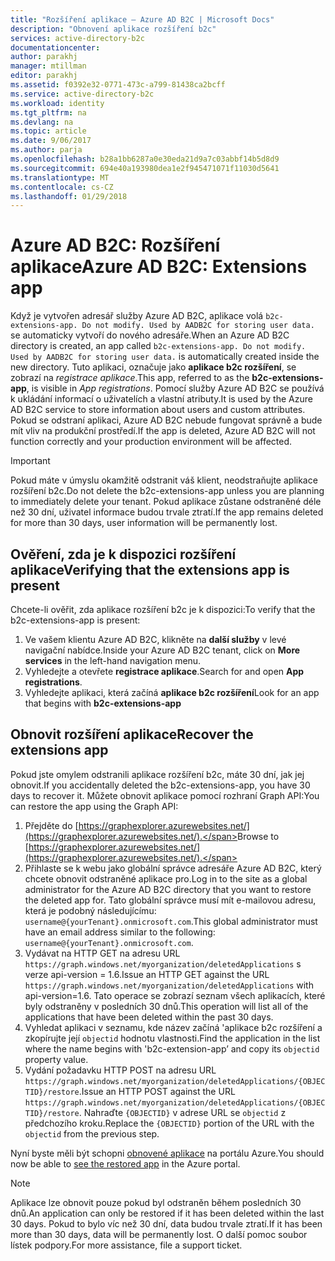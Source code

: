 ```yaml
---
title: "Rozšíření aplikace – Azure AD B2C | Microsoft Docs"
description: "Obnovení aplikace rozšíření b2c"
services: active-directory-b2c
documentationcenter: 
author: parakhj
manager: mtillman
editor: parakhj
ms.assetid: f0392e32-0771-473c-a799-81438ca2bcff
ms.service: active-directory-b2c
ms.workload: identity
ms.tgt_pltfrm: na
ms.devlang: na
ms.topic: article
ms.date: 9/06/2017
ms.author: parja
ms.openlocfilehash: b28a1bb6287a0e30eda21d9a7c03abbf14b5d8d9
ms.sourcegitcommit: 694e40a193980dea1e2f945471071f11030d5641
ms.translationtype: MT
ms.contentlocale: cs-CZ
ms.lasthandoff: 01/29/2018
---
```

# <a name="azure-ad-b2c-extensions-app"></a><span data-ttu-id="6bcd2-103">Azure AD B2C: Rozšíření aplikace</span><span class="sxs-lookup"><span data-stu-id="6bcd2-103">Azure AD B2C: Extensions app</span></span>

<span data-ttu-id="6bcd2-104">Když je vytvořen adresář služby Azure AD B2C, aplikace volá `b2c-extensions-app. Do not modify. Used by AADB2C for storing user data.` se automaticky vytvoří do nového adresáře.</span><span class="sxs-lookup"><span data-stu-id="6bcd2-104">When an Azure AD B2C directory is created, an app called `b2c-extensions-app. Do not modify. Used by AADB2C for storing user data.` is automatically created inside the new directory.</span></span> <span data-ttu-id="6bcd2-105">Tuto aplikaci, označuje jako **aplikace b2c rozšíření**, se zobrazí na *registrace aplikace*.</span><span class="sxs-lookup"><span data-stu-id="6bcd2-105">This app, referred to as the **b2c-extensions-app**, is visible in *App registrations*.</span></span> <span data-ttu-id="6bcd2-106">Pomocí služby Azure AD B2C se používá k ukládání informací o uživatelích a vlastní atributy.</span><span class="sxs-lookup"><span data-stu-id="6bcd2-106">It is used by the Azure AD B2C service to store information about users and custom attributes.</span></span> <span data-ttu-id="6bcd2-107">Pokud se odstraní aplikaci, Azure AD B2C nebude fungovat správně a bude mít vliv na produkční prostředí.</span><span class="sxs-lookup"><span data-stu-id="6bcd2-107">If the app is deleted, Azure AD B2C will not function correctly and your production environment will be affected.</span></span>

> [!IMPORTANT]
> <span data-ttu-id="6bcd2-108">Pokud máte v úmyslu okamžitě odstranit váš klient, neodstraňujte aplikace rozšíření b2c.</span><span class="sxs-lookup"><span data-stu-id="6bcd2-108">Do not delete the b2c-extensions-app unless you are planning to immediately delete your tenant.</span></span> <span data-ttu-id="6bcd2-109">Pokud aplikace zůstane odstraněné déle než 30 dní, uživatel informace budou trvale ztratí.</span><span class="sxs-lookup"><span data-stu-id="6bcd2-109">If the app remains deleted for more than 30 days, user information will be permanently lost.</span></span>

## <a name="verifying-that-the-extensions-app-is-present"></a><span data-ttu-id="6bcd2-110">Ověření, zda je k dispozici rozšíření aplikace</span><span class="sxs-lookup"><span data-stu-id="6bcd2-110">Verifying that the extensions app is present</span></span>

<span data-ttu-id="6bcd2-111">Chcete-li ověřit, zda aplikace rozšíření b2c je k dispozici:</span><span class="sxs-lookup"><span data-stu-id="6bcd2-111">To verify that the b2c-extensions-app is present:</span></span>

1. <span data-ttu-id="6bcd2-112">Ve vašem klientu Azure AD B2C, klikněte na **další služby** v levé navigační nabídce.</span><span class="sxs-lookup"><span data-stu-id="6bcd2-112">Inside your Azure AD B2C tenant, click on **More services** in the left-hand navigation menu.</span></span>
1. <span data-ttu-id="6bcd2-113">Vyhledejte a otevřete **registrace aplikace**.</span><span class="sxs-lookup"><span data-stu-id="6bcd2-113">Search for and open **App registrations**.</span></span>
1. <span data-ttu-id="6bcd2-114">Vyhledejte aplikaci, která začíná **aplikace b2c rozšíření**</span><span class="sxs-lookup"><span data-stu-id="6bcd2-114">Look for an app that begins with **b2c-extensions-app**</span></span>

## <a name="recover-the-extensions-app"></a><span data-ttu-id="6bcd2-115">Obnovit rozšíření aplikace</span><span class="sxs-lookup"><span data-stu-id="6bcd2-115">Recover the extensions app</span></span>

<span data-ttu-id="6bcd2-116">Pokud jste omylem odstranili aplikace rozšíření b2c, máte 30 dní, jak jej obnovit.</span><span class="sxs-lookup"><span data-stu-id="6bcd2-116">If you accidentally deleted the b2c-extensions-app, you have 30 days to recover it.</span></span> <span data-ttu-id="6bcd2-117">Můžete obnovit aplikace pomocí rozhraní Graph API:</span><span class="sxs-lookup"><span data-stu-id="6bcd2-117">You can restore the app using the Graph API:</span></span>

1. <span data-ttu-id="6bcd2-118">Přejděte do [https://graphexplorer.azurewebsites.net/](https://graphexplorer.azurewebsites.net/).</span><span class="sxs-lookup"><span data-stu-id="6bcd2-118">Browse to [https://graphexplorer.azurewebsites.net/](https://graphexplorer.azurewebsites.net/).</span></span>
1. <span data-ttu-id="6bcd2-119">Přihlaste se k webu jako globální správce adresáře Azure AD B2C, který chcete obnovit odstraněné aplikace pro.</span><span class="sxs-lookup"><span data-stu-id="6bcd2-119">Log in to the site as a global administrator for the Azure AD B2C directory that you want to restore the deleted app for.</span></span> <span data-ttu-id="6bcd2-120">Tato globální správce musí mít e-mailovou adresu, která je podobný následujícímu: `username@{yourTenant}.onmicrosoft.com`.</span><span class="sxs-lookup"><span data-stu-id="6bcd2-120">This global administrator must have an email address similar to the following: `username@{yourTenant}.onmicrosoft.com`.</span></span>
1. <span data-ttu-id="6bcd2-121">Vydávat na HTTP GET na adresu URL `https://graph.windows.net/myorganization/deletedApplications` s verze api-version = 1.6.</span><span class="sxs-lookup"><span data-stu-id="6bcd2-121">Issue an HTTP GET against the URL `https://graph.windows.net/myorganization/deletedApplications` with api-version=1.6.</span></span> <span data-ttu-id="6bcd2-122">Tato operace se zobrazí seznam všech aplikacích, které byly odstraněny v posledních 30 dnů.</span><span class="sxs-lookup"><span data-stu-id="6bcd2-122">This operation will list all of the applications that have been deleted within the past 30 days.</span></span>
1. <span data-ttu-id="6bcd2-123">Vyhledat aplikaci v seznamu, kde název začíná 'aplikace b2c rozšíření a zkopírujte její `objectid` hodnotu vlastnosti.</span><span class="sxs-lookup"><span data-stu-id="6bcd2-123">Find the application in the list where the name begins with 'b2c-extension-app’ and copy its `objectid` property value.</span></span>
1. <span data-ttu-id="6bcd2-124">Vydání požadavku HTTP POST na adresu URL `https://graph.windows.net/myorganization/deletedApplications/{OBJECTID}/restore`.</span><span class="sxs-lookup"><span data-stu-id="6bcd2-124">Issue an HTTP POST against the URL `https://graph.windows.net/myorganization/deletedApplications/{OBJECTID}/restore`.</span></span> <span data-ttu-id="6bcd2-125">Nahraďte `{OBJECTID}` v adrese URL se `objectid` z předchozího kroku.</span><span class="sxs-lookup"><span data-stu-id="6bcd2-125">Replace the `{OBJECTID}` portion of the URL with the `objectid` from the previous step.</span></span> 

<span data-ttu-id="6bcd2-126">Nyní byste měli být schopni [obnovené aplikace](#verifying-that-the-extensions-app-is-present) na portálu Azure.</span><span class="sxs-lookup"><span data-stu-id="6bcd2-126">You should now be able to [see the restored app](#verifying-that-the-extensions-app-is-present) in the Azure portal.</span></span>

> [!NOTE]
> <span data-ttu-id="6bcd2-127">Aplikace lze obnovit pouze pokud byl odstraněn během posledních 30 dnů.</span><span class="sxs-lookup"><span data-stu-id="6bcd2-127">An application can only be restored if it has been deleted within the last 30 days.</span></span> <span data-ttu-id="6bcd2-128">Pokud to bylo víc než 30 dní, data budou trvale ztratí.</span><span class="sxs-lookup"><span data-stu-id="6bcd2-128">If it has been more than 30 days, data will be permanently lost.</span></span> <span data-ttu-id="6bcd2-129">O další pomoc soubor lístek podpory.</span><span class="sxs-lookup"><span data-stu-id="6bcd2-129">For more assistance, file a support ticket.</span></span>